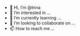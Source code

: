 - 👋 Hi, I’m @tnna
- 👀 I’m interested in ...
- 🌱 I’m currently learning ...
- 💞️ I’m looking to collaborate on ...
- 📫 How to reach me ...

<!---
tnna/tnna is a ✨ special ✨ repository because its `README.md` (this file) appears on your GitHub profile.
You can click the Preview link to take a look at your changes.
--->
